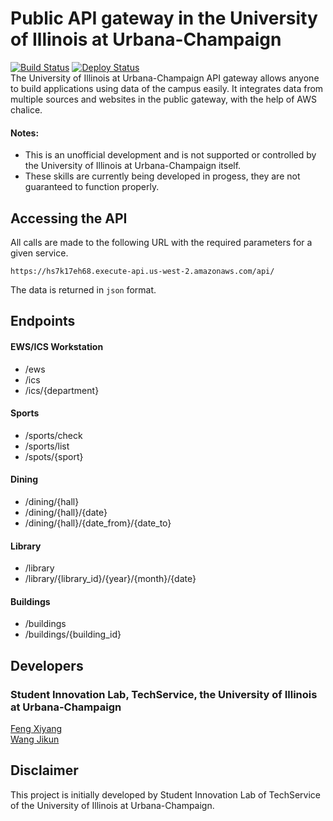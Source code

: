 # Public API gateway in the University of Illinois at Urbana-Champaign
[![Build Status][travis-image]][travis-url] [![Deploy Status](https://img.shields.io/badge/deploy-unknown-yellow.svg)](https://img.shields.io)  
The University of Illinois at Urbana-Champaign API gateway allows anyone to build applications using data of the campus easily. It integrates data from multiple sources and websites in the public gateway, with the help of AWS chalice. 

#### Notes: 
- This is an unofficial development and is not supported or controlled by the University of Illinois at Urbana-Champaign itself.
- These skills are currently being developed in progess, they are not guaranteed to function properly.

## Accessing the API
All calls are made to the following URL with the required parameters for a given service.
```
https://hs7k17eh68.execute-api.us-west-2.amazonaws.com/api/
```
The data is returned in `json` format.

## Endpoints
#### EWS/ICS Workstation
- /ews
- /ics
- /ics/{department}

#### Sports
- /sports/check
- /sports/list
- /spots/{sport}

#### Dining
- /dining/{hall}
- /dining/{hall}/{date}
- /dining/{hall}/{date_from}/{date_to}

#### Library
- /library
- /library/{library_id}/{year}/{month}/{date}

#### Buildings 
- /buildings
- /buildings/{building_id}

## Developers
### Student Innovation Lab, TechService, the University of Illinois at Urbana-Champaign
[Feng Xiyang](https://github.com/andyfengHKU)  
[Wang Jikun](https://github.com/WagJK)  

## Disclaimer
This project is initially developed by Student Innovation Lab of TechService of the University of Illinois at Urbana-Champaign.

[travis-url]: https://travis-ci.org/andyfengHKU/uiuc-api-chalice
[travis-image]: https://travis-ci.org/andyfengHKU/uiuc-api-chalice.svg?branch=master
